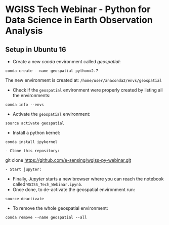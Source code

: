 # WGISS Tech Webinar - Python for Data Science in Earth Observation Analysis

## Setup in Ubuntu 16

- Create a new *conda* environment called *geospatial*:
```
conda create --name geospatial python=2.7
```

The new environment is created at: ```/home/user/anaconda2/envs/geospatial```

- Check if the ```geospatial``` environment were properly created by listing all the environments:
```
conda info --envs
```
- Activate the ```geospatial``` environment:
```
source activate geospatial
```
- Install a python kernel:
```
conda install ipykernel
```
```
- Clone this repository:
```
git clone https://github.com/e-sensing/wgiss-py-webinar.git
```
- Start jupyter:
```
- Finally, *Jupyter* starts a new browser where you can reach the notebook called ```WGISS_Tech_Webinar.ipynb```.
- Once done, to de-activate the geospatial environment run:
```
source deactivate
```
- To remove the whole geospatial environment:
```
conda remove --name geospatial --all
```
